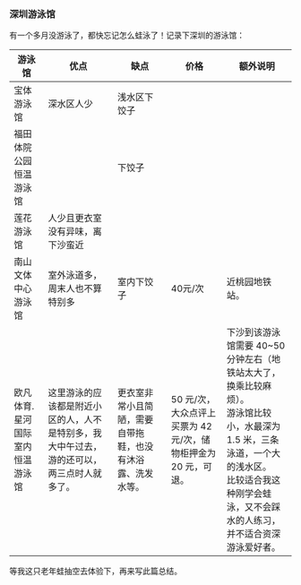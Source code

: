 ### 深圳游泳馆
有一个多月没游泳了，都快忘记怎么蛙泳了！记录下深圳的游泳馆：

游泳馆 | 优点 | 缺点 | 价格 |额外说明
---| ---| --- | --- | --
宝体游泳馆 |  深水区人少 | 浅水区下饺子 |  |
福田体院公园恒温游泳馆 |  | 下饺子  |
莲花游泳馆 |  人少且更衣室没有异味，离下沙蛮近|  |  |
南山文体中心游泳馆 | 室外泳道多，周末人也不算特别多 | 室内下饺子 | 40元/次 | 近桃园地铁站。
欧凡体育.星河国际室内恒温游泳馆 | 这里游泳的应该都是附近小区的人，人不是特别多，我大中午过去，游的还可以，两三点时人就多了。 | 更衣室非常小且简陋，需要自带拖鞋，也没有沐浴露、洗发水等。| 50 元/次，大众点评上买票为 42 元/次，储物柜押金为 20 元，可退。| 下沙到该游泳馆需要 40~50 分钟左右（地铁站太大了，换乘比较麻烦）。<br/> 游泳馆比较小，水最深为 1.5 米，三条泳道，一个大的浅水区。<br/>比较适合我这种刚学会蛙泳，又不会踩水的人练习，并不适合资深游泳爱好者。


等我这只老年蛙抽空去体验下，再来写此篇总结。

